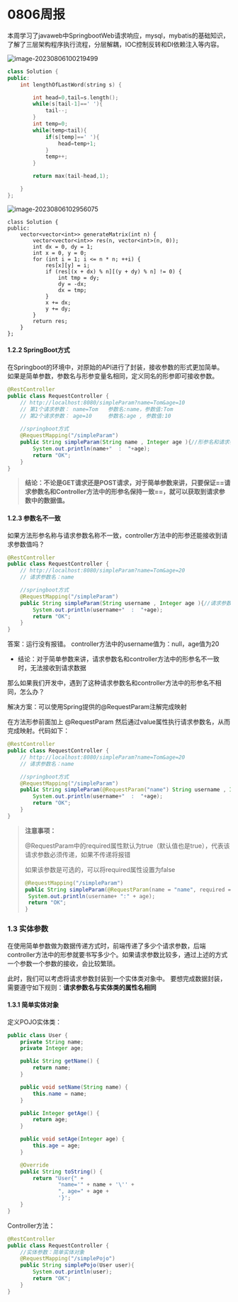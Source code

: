 # 0806周报

本周学习了javaweb中SpringbootWeb请求响应，mysql，mybatis的基础知识，了解了三层架构程序执行流程，分层解耦，IOC控制反转和DI依赖注入等内容。

![image-20230806100219499](res/image-20230806100219499.png)

~~~cpp
class Solution {
public:
    int lengthOfLastWord(string s) {

        int head=0,tail=s.length();
        while(s[tail-1]==' '){
            tail--;
        }
        int temp=0;
        while(temp<tail){
            if(s[temp]==' '){
                head=temp+1;
            }
            temp++;
        }

        return max(tail-head,1);

    }
};
~~~

![image-20230806102956075](res/image-20230806102956075.png)

```cp
class Solution {
public:
    vector<vector<int>> generateMatrix(int n) {
        vector<vector<int>> res(n, vector<int>(n, 0));
        int dx = 0, dy = 1;
        int x = 0, y = 0;
        for (int i = 1; i <= n * n; ++i) {
            res[x][y] = i;
            if (res[(x + dx) % n][(y + dy) % n] != 0) {
                int tmp = dy;
                dy = -dx;
                dx = tmp;
            }
            x += dx;
            y += dy;
        }
        return res;
    }
};
```



#### 1.2.2 SpringBoot方式

在Springboot的环境中，对原始的API进行了封装，接收参数的形式更加简单。 如果是简单参数，参数名与形参变量名相同，定义同名的形参即可接收参数。

~~~java
@RestController
public class RequestController {
    // http://localhost:8080/simpleParam?name=Tom&age=10
    // 第1个请求参数： name=Tom   参数名:name，参数值:Tom
    // 第2个请求参数： age=10     参数名:age , 参数值:10
    
    //springboot方式
    @RequestMapping("/simpleParam")
    public String simpleParam(String name , Integer age ){//形参名和请求参数名保持一致
        System.out.println(name+"  :  "+age);
        return "OK";
    }
}
~~~

> **结论：不论是GET请求还是POST请求，对于简单参数来讲，只要保证==请求参数名和Controller方法中的形参名保持一致==，就可以获取到请求参数中的数据值。**

#### 1.2.3 参数名不一致

如果方法形参名称与请求参数名称不一致，controller方法中的形参还能接收到请求参数值吗？

~~~java
@RestController
public class RequestController {
    // http://localhost:8080/simpleParam?name=Tom&age=20
    // 请求参数名：name

    //springboot方式
    @RequestMapping("/simpleParam")
    public String simpleParam(String username , Integer age ){//请求参数名和形参名不相同
        System.out.println(username+"  :  "+age);
        return "OK";
    }
}
~~~

答案：运行没有报错。 controller方法中的username值为：null，age值为20

- 结论：对于简单参数来讲，请求参数名和controller方法中的形参名不一致时，无法接收到请求数据

那么如果我们开发中，遇到了这种请求参数名和controller方法中的形参名不相同，怎么办？

解决方案：可以使用Spring提供的@RequestParam注解完成映射

在方法形参前面加上 @RequestParam 然后通过value属性执行请求参数名，从而完成映射。代码如下：

```java
@RestController
public class RequestController {
    // http://localhost:8080/simpleParam?name=Tom&age=20
    // 请求参数名：name

    //springboot方式
    @RequestMapping("/simpleParam")
    public String simpleParam(@RequestParam("name") String username , Integer age ){
        System.out.println(username+"  :  "+age);
        return "OK";
    }
}
```

> **注意事项：**
>
> @RequestParam中的required属性默认为true（默认值也是true），代表该请求参数必须传递，如果不传递将报错
>
> 如果该参数是可选的，可以将required属性设置为false
>
> ~~~java
> @RequestMapping("/simpleParam")
> public String simpleParam(@RequestParam(name = "name", required = false) String username, Integer age){
>  System.out.println(username+ ":" + age);
>  return "OK";
> }
> ~~~

### 1.3 实体参数

在使用简单参数做为数据传递方式时，前端传递了多少个请求参数，后端controller方法中的形参就要书写多少个。如果请求参数比较多，通过上述的方式一个参数一个参数的接收，会比较繁琐。 

此时，我们可以考虑将请求参数封装到一个实体类对象中。 要想完成数据封装，需要遵守如下规则：**请求参数名与实体类的属性名相同**

#### 1.3.1 简单实体对象

定义POJO实体类：

```java
public class User {
    private String name;
    private Integer age;

    public String getName() {
        return name;
    }

    public void setName(String name) {
        this.name = name;
    }

    public Integer getAge() {
        return age;
    }

    public void setAge(Integer age) {
        this.age = age;
    }

    @Override
    public String toString() {
        return "User{" +
                "name='" + name + '\'' +
                ", age=" + age +
                '}';
    }
}

```

Controller方法：

```java
@RestController
public class RequestController {
    //实体参数：简单实体对象
    @RequestMapping("/simplePojo")
    public String simplePojo(User user){
        System.out.println(user);
        return "OK";
    }
}
```